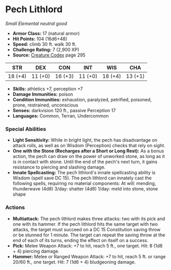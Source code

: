 # Pech Lithlord

*Small* *Elemental* *neutral good*

- **Armor Class:** 17 (natural armor)
- **Hit Points:** 104 (16d6+48)
- **Speed:** climb 30 ft. walk 30 ft.
- **Challenge Rating:** 7 (2,900 XP)
- **Source:** [Creature Codex](https://koboldpress.com/kpstore/product/creature-codex-for-5th-edition-dnd) page 295

| STR | DEX | CON | INT | WIS | CHA |
| --- | --- | --- | --- | --- | --- |
| 18 (+4) | 11 (+0) | 16 (+3) | 11 (+0) | 18 (+4) | 13 (+1) |

- **Skills:** athletics +7, perception +7
- **Damage Immunities:** poison
- **Condition Immunities:** exhaustion, paralyzed, petrified, poisoned, prone, restrained, unconscious
- **Senses:** darkvision 120 ft., passive Perception 17
- **Languages:** Common, Terran, Undercommon
### Special Abilities
- **Light Sensitivity:** While in bright light, the pech has disadvantage on attack rolls, as well as on Wisdom (Perception) checks that rely on sight.
- **One with the Stone (Recharges after a Short or Long Rest):** As a bonus action, the pech can draw on the power of unworked stone, as long as it is in contact with stone. Until the end of the pech's next turn, it gains resistance to piercing and slashing damage.
- **Innate Spellcasting:** The pech lithlord's innate spellcasting ability is Wisdom (spell save DC 15). The pech lithlord can innately cast the following spells, requiring no material components:
At will: mending, thunderwave (4d8)
3/day: shatter (4d8)
1/day: meld into stone, stone shape
### Actions
- **Multiattack:** The pech lithlord makes three attacks: two with its pick and one with its hammer. If the pech lithlord hits the same target with two attacks, the target must succeed on a DC 15 Constitution saving throw or be stunned for 1 minute. The target can repeat the saving throw at the end of each of its turns, ending the effect on itself on a success.
- **Pick:** Melee Weapon Attack: +7 to hit, reach 5 ft., one target. Hit: 8 (1d8 + 4) piercing damage.
- **Hammer:** Melee or Ranged Weapon Attack: +7 to hit, reach 5 ft. or range 20/60 ft., one target. Hit: 7 (1d6 + 4) bludgeoning damage.


